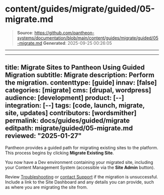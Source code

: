 # content/guides/migrate/guided/05-migrate.md

> **Source**: https://github.com/pantheon-systems/documentation/blob/main/content/guides/migrate/guided/05-migrate.md
> **Generated**: 2025-09-25 00:26:05

---

---
title: Migrate Sites to Pantheon Using Guided Migration
subtitle: Migrate
description: Perform the migration.
contenttype: [guide]
innav: [false]
categories: [migrate]
cms: [drupal, wordpress]
audience: [development]
product: [--]
integration: [--]
tags: [code, launch, migrate, site, updates]
contributors: [wordsmither]
permalink: docs/guides/guided/migrate
editpath: migrate/guided/05-migrate.md
reviewed: "2025-01-27"
---

Pantheon provides a guided path for migrating existing sites to the platform. This process begins by clicking **Migrate Existing Site**.

<Partial file="migrate/migrate-all.md" />

You now have a Dev environment containing your migrated site, including your Content Management System (accessible via the **Site Admin** button).

<Partial file="test-initialize.md" />

<Partial file="live-initialize.md" />


Review [Troubleshooting](/guides/guided/troubleshooting) or [contact Support](/guides/support/contact-support/) if the migration is unsuccessful. Include a link to the Site Dashboard and any details you can provide, such as where you are migrating the site from.

